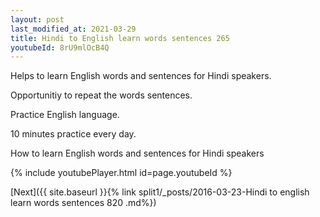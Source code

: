 ```yaml
---
layout: post
last_modified_at: 2021-03-29
title: Hindi to English learn words sentences 265 
youtubeId: 8rU9mlOcB4Q
---
```

 
 
Helps to learn English words and sentences for Hindi speakers.

Opportunitiy to repeat the words sentences. 

Practice English language. 
 
10 minutes practice every day. 
 
How to learn English words and sentences for Hindi speakers 
 
{% include youtubePlayer.html id=page.youtubeId %}
 
 
[Next]({{ site.baseurl }}{% link  split1/_posts/2016-03-23-Hindi to english learn words sentences 820 .md%})
 
